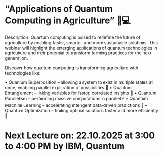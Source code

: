 # “Applications of Quantum Computing in Agriculture” 🌱💻

Description: Quantum computing is poised to redefine the future of agriculture by enabling faster, smarter, and more sustainable solutions. This webinar will highlight the emerging applications of quantum technologies in agriculture and their potential to transform farming practices for the next generation.

Discover how quantum computing is transforming agriculture with technologies like:

•	Quantum Superposition – allowing a system to exist in multiple states at once, enabling parallel exploration of possibilities 🌟
•	Quantum Entanglement – linking variables for faster, correlated insights 🔗
•	Quantum Parallelism – performing massive computations in parallel ⚡
•	Quantum Machine Learning – accelerating intelligent data-driven predictions 🤖
•	Quantum Optimization – finding optimal solutions faster and more efficiently 🎯



# Next Lecture on: 22.10.2025 at 3:00 to 4:00 PM by IBM, Quantum

